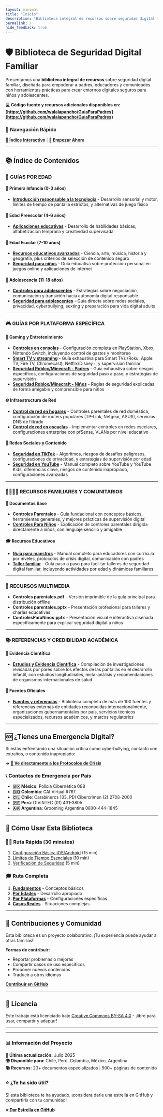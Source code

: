 ```yaml
---
layout: minimal
title: "Inicio"
description: "Biblioteca integral de recursos sobre seguridad digital familiar para empoderar a padres, educadores y comunidades"
permalink: /
hide_feedback: true
---
```


# 🛡️ Biblioteca de Seguridad Digital Familiar

Presentamos una **biblioteca integral de recursos** sobre seguridad digital familiar, diseñada para empoderar a padres, educadores y comunidades con herramientas prácticas para crear entornos digitales seguros para niños y adolescentes.

**💻 Código fuente y recursos adicionales disponibles en: [https://github.com/walalapancho/GuiaParaPadres](https://github.com/walalapancho/GuiaParaPadres)**

### 🚀 Navegación Rápida

**[🧭 Índice Interactivo](/GuiaParaPadres/INDICE-INTERACTIVO/)** | **[🚀 Empezar Ahora](/GuiaParaPadres/controles-basicos/)**

---

## 📚 Índice de Contenidos

### 🎯 **GUÍAS POR EDAD**

#### 👶 **Primera Infancia (0-3 años)**
- **[Introducción responsable a la tecnología](/GuiaParaPadres/apps-0-3-anos/)** - Desarrollo sensorial y motor, límites de tiempo de pantalla estrictos, y alternativas de juego físico

#### 🎈 **Edad Preescolar (4-6 años)**  
- **[Aplicaciones educativas](/GuiaParaPadres/apps-4-6-anos/)** - Desarrollo de habilidades básicas, alfabetización temprana y creatividad supervisada

#### 🌱 **Edad Escolar (7-10 años)**
- **[Recursos educativos avanzados](/GuiaParaPadres/apps-7-10-anos/)** - Ciencia, arte, música, historia y geografía, plus criterios de selección de contenido seguro
- **[Seguridad para niños](/GuiaParaPadres/seguridad-7-10-anos/)** - Guía educativa sobre protección personal en juegos online y aplicaciones de internet

#### 🚀 **Adolescencia (11-18 años)**
- **[Controles para adolescentes](/GuiaParaPadres/controles-adolescentes/)** - Estrategias sobre negociación, comunicación y transición hacia autonomía digital responsable
- **[Seguridad para adolescentes](/GuiaParaPadres/seguridad-adolescentes/)** - Guía directa sobre redes sociales, privacidad, cyberbullying, sexting y preparación para vida digital adulta

---

### 🎮 **GUÍAS POR PLATAFORMA ESPECÍFICA**

#### 🎯 **Gaming y Entretenimiento**
- **[Controles en consolas](/GuiaParaPadres/controles-consolas/)** - Configuración completa en PlayStation, Xbox, Nintendo Switch, incluyendo control de gastos y monitoreo
- **[Smart TV y streaming](/GuiaParaPadres/controles-smart-tv/)** - Guía exhaustiva para Smart TVs (Roku, Apple TV, Fire TV, Chromecast), Netflix/Disney+, y supervisión familiar
- **[Seguridad Roblox/Minecraft - Padres](/GuiaParaPadres/SeguridadRobloxMinecraft_Padres/)** - Guía exhaustiva sobre riesgos específicos, configuraciones de seguridad paso a paso, y estrategias de supervisión
- **[Seguridad Roblox/Minecraft - Niños](/GuiaParaPadres/SeguridadRobloxMinecraft_Niños/)** - Reglas de seguridad explicadas de forma amigable y comprensible para niños

#### 🌐 **Infraestructura de Red**
- **[Control de red en hogares](/GuiaParaPadres/control-red-hogares/)** - Controles parentales de red doméstica, configuración de routers populares (TP-Link, Netgear, ASUS), servicios DNS de filtrado
- **[Control de red en escuelas](/GuiaParaPadres/control-red-escuelas/)** - Implementar controles en redes escolares, configuraciones enterprise con pfSense, VLANs por nivel educativo

#### 📱 **Redes Sociales y Contenido** 
- **[Seguridad en TikTok](/GuiaParaPadres/seguridad-tiktok/)** - Algoritmos, riesgos de desafíos peligrosos, configuraciones de privacidad, y estrategias de supervisión por edad
- **[Seguridad en YouTube](/GuiaParaPadres/seguridad-youtube/)** - Manual completo sobre YouTube y YouTube Kids, diferencias clave, riesgos de contenido inapropiado, configuraciones avanzadas

---

### 👨‍👩‍👧‍👦 **RECURSOS FAMILIARES Y COMUNITARIOS**

#### 📖 **Documentos Base**
- **[Controles Parentales](/GuiaParaPadres/Controles_Parentales/)** - Guía fundacional con conceptos básicos, herramientas generales, y mejores prácticas de supervisión digital
- **[Controles Para Niños](/GuiaParaPadres/ControlesParaNinos/)** - Explicación de controles parentales dirigida directamente a niños, con lenguaje sencillo y amigable

#### 🎓 **Recursos Educativos**
- **[Guía para maestros](/GuiaParaPadres/guia-maestros/)** - Manual completo para educadores con currícula por niveles, protocolos de crisis digital, comunicación con padres
- **[Taller familiar](/GuiaParaPadres/taller-familiar/)** - Guía paso a paso para facilitar talleres de seguridad digital familiar, incluyendo actividades por edad y dinámicas familiares

---

### 📄 **RECURSOS MULTIMEDIA**
- **Controles parentales.pdf** - Versión imprimible de la guía principal para distribución offline
- **Controles parentales.pptx** - Presentación profesional para talleres y charlas educativas  
- **ControlesParaNinos.pptx** - Presentación visual e interactiva diseñada específicamente para explicar seguridad digital a niños

---

### 📚 **REFERENCIAS Y CREDIBILIDAD ACADÉMICA**

#### 🔬 **Evidencia Científica**
- **[Estudios y Evidencia Científica](/estudios/)** - Compilación de investigaciones revisadas por pares sobre los efectos de las pantallas en el desarrollo infantil, con estudios longitudinales, meta-análisis y recomendaciones de organismos internacionales de salud

#### 🌟 **Fuentes Oficiales**
- **[Fuentes y referencias](/GuiaParaPadres/fuentes-referencias/)** - Biblioteca completa de más de 100 fuentes y referencias externas de entidades reconocidas internacionalmente, organizaciones gubernamentales por país, servicios técnicos especializados, recursos académicos, y marcos regulatorios

---

## 🆘 ¿Tienes una Emergencia Digital?

Si estás enfrentando una situación crítica como cyberbullying, contacto con extraños, o contenido inapropiado:

**→ [🚨 Ve directamente a los Protocolos de Crisis](/GuiaParaPadres/casos-uso-especificos/)**

### 📞 Contactos de Emergencia por País
- **🇲🇽 México**: Policía Cibernética 088
- **🇨🇴 Colombia**: CAI Virtual #767
- **🇨🇱 Chile**: Carabineros 133, PDI Cibercrimen (2) 2708-2000
- **🇵🇪 Perú**: DIVINTEC (01) 431-3805
- **🇦🇷 Argentina**: Grooming Argentina 0800-444-1845

---
<!-- >
## 🌟 Características Destacadas

### ✨ **Enfoque Integral**
- **Edad-específico**: Contenido adaptado desde primera infancia hasta adolescencia
- **Plataforma-específico**: Guías detalladas para gaming, redes sociales, y entretenimiento
- **Culturalmente apropiado**: Adaptado para contextos latinoamericanos
- **Evidencia-basado**: Fundamentado en mejores prácticas internacionales

### 🛠️ **Herramientas Prácticas**
- Configuraciones paso a paso para todas las plataformas principales
- Controles de red universales (routers, DNS, monitoreo)
- Scripts de conversación para situaciones difíciles
- Protocolos de crisis con contactos de emergencia
- Materiales para presentaciones y talleres
---
--> 

## 🚀 Cómo Usar Esta Biblioteca

### 🏃‍♂️ **Ruta Rápida (30 minutos)**
1. [Configuración Básica iOS/Android](/GuiaParaPadres/propuesta-guia-visual-interactiva/) (15 min)
2. [Límites de Tiempo Esenciales](/GuiaParaPadres/controles-basicos/) (10 min)
3. [Verificación de Seguridad](/GuiaParaPadres/controles-basicos/) (5 min)

### 🎓 **Ruta Completa**
1. **[Fundamentos](/GuiaParaPadres/controles-basicos/)** - Conceptos básicos
2. **[Por Edades](/GuiaParaPadres/apps-0-3-anos/)** - Desarrollo apropiado  
3. **[Por Plataformas](/GuiaParaPadres/seguridad-youtube/)** - Configuraciones específicas
4. **[Casos Reales](/GuiaParaPadres/casos-uso-especificos/)** - Situaciones complejas

---
<!-- 
## 📊 Cobertura del Proyecto

- **23+** Documentos Especializados
- **0-18** Años de Cobertura  
- **900+** Páginas de Recursos
- **5** Países Cubiertos

--- 
--> 

## 🤝 Contribuciones y Comunidad

Esta biblioteca es un proyecto colaborativo. ¡Tu experiencia puede ayudar a otras familias!

**Formas de contribuir:**
- Reportar problemas o mejoras
- Compartir casos de uso específicos  
- Proponer nuevos contenidos
- Traducir a otros idiomas

**[Contribuir en GitHub](https://github.com/walalapancho/GuiaParaPadres)**

---

## 📄 Licencia

Este trabajo está licenciado bajo [Creative Commons BY-SA 4.0](https://creativecommons.org/licenses/by-sa/4.0/) - ¡libre para usar, compartir y adaptar!

---

---

### 📊 Información del Proyecto

**📅 Última actualización:** Julio 2025  
**🌍 Disponible para:** Chile, Perú, Colombia, México, Argentina  
**📚 Recursos:** 23+ documentos especializados | 900+ páginas de contenido

### ⭐ ¿Te ha sido útil?

Si esta biblioteca te ha ayudado, ¡considera darle una estrella en GitHub y compartirla con tu comunidad!

**[⭐ Dar Estrella en GitHub](https://github.com/walalapancho/GuiaParaPadres)** 